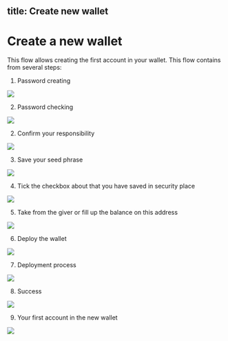 title: Create new wallet
---

# Create a new wallet

This flow allows creating the first account in your wallet. This flow contains from several steps:

1. Password creating

<img src="/images/first_run_create/first_run_wallet_create_2.png">

2. Password checking

<img src="/images/first_run_create/first_run_wallet_create_3.png">

2. Confirm your responsibility

<img src="/images/first_run_create/first_run_wallet_create_4.png">

3. Save your seed phrase

<img src="/images/first_run_create/first_run_wallet_create_5.png">

4. Tick the checkbox about that you have saved in security place

<img src="/images/first_run_create/first_run_wallet_create_6.png">

5. Take from the giver or fill up the balance on this address

<img src="/images/first_run_create/first_run_wallet_create_7.png">

6. Deploy the wallet

<img src="/images/first_run_create/first_run_wallet_create_8.png">

7. Deployment process

<img src="/images/first_run_create/first_run_wallet_create_9.png">

8. Success

<img src="/images/first_run_create/first_run_wallet_create_10.png">

9. Your first account in the new wallet

<img src="/images/first_run_create/first_run_wallet_create_11.png">

